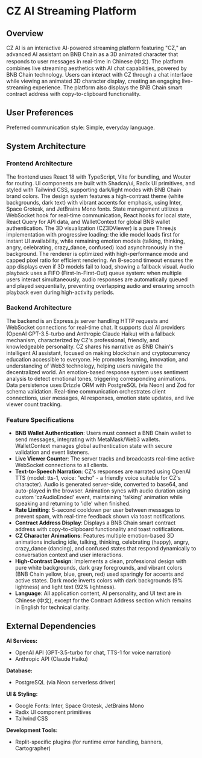 # CZ AI Streaming Platform

## Overview
CZ AI is an interactive AI-powered streaming platform featuring "CZ," an advanced AI assistant on BNB Chain as a 3D animated character that responds to user messages in real-time in Chinese (中文). The platform combines live streaming aesthetics with AI chat capabilities, powered by BNB Chain technology. Users can interact with CZ through a chat interface while viewing an animated 3D character display, creating an engaging live-streaming experience. The platform also displays the BNB Chain smart contract address with copy-to-clipboard functionality.

## User Preferences
Preferred communication style: Simple, everyday language.

## System Architecture

### Frontend Architecture
The frontend uses React 18 with TypeScript, Vite for bundling, and Wouter for routing. UI components are built with Shadcn/ui, Radix UI primitives, and styled with Tailwind CSS, supporting dark/light modes with BNB Chain brand colors. The design system features a high-contrast theme (white backgrounds, dark text) with vibrant accents for emphasis, using Inter, Space Grotesk, and JetBrains Mono fonts. State management utilizes a WebSocket hook for real-time communication, React hooks for local state, React Query for API data, and WalletContext for global BNB wallet authentication. The 3D visualization (CZ3DViewer) is a pure Three.js implementation with progressive loading: the idle model loads first for instant UI availability, while remaining emotion models (talking, thinking, angry, celebrating, crazy_dance, confused) load asynchronously in the background. The renderer is optimized with high-performance mode and capped pixel ratio for efficient rendering. An 8-second timeout ensures the app displays even if 3D models fail to load, showing a fallback visual. Audio playback uses a FIFO (First-In-First-Out) queue system: when multiple users interact simultaneously, audio responses are automatically queued and played sequentially, preventing overlapping audio and ensuring smooth playback even during high-activity periods.

### Backend Architecture
The backend is an Express.js server handling HTTP requests and WebSocket connections for real-time chat. It supports dual AI providers (OpenAI GPT-3.5-turbo and Anthropic Claude Haiku) with a fallback mechanism, characterized by CZ's professional, friendly, and knowledgeable personality. CZ shares his narrative as BNB Chain's intelligent AI assistant, focused on making blockchain and cryptocurrency education accessible to everyone. He promotes learning, innovation, and understanding of Web3 technology, helping users navigate the decentralized world. An emotion-based response system uses sentiment analysis to detect emotional tones, triggering corresponding animations. Data persistence uses Drizzle ORM with PostgreSQL (via Neon) and Zod for schema validation. Real-time communication orchestrates client connections, user messages, AI responses, emotion state updates, and live viewer count tracking.

### Feature Specifications
- **BNB Wallet Authentication**: Users must connect a BNB Chain wallet to send messages, integrating with MetaMask/Web3 wallets. WalletContext manages global authentication state with secure validation and event listeners.
- **Live Viewer Counter**: The server tracks and broadcasts real-time active WebSocket connections to all clients.
- **Text-to-Speech Narration**: CZ's responses are narrated using OpenAI TTS (model: tts-1, voice: "echo" - a friendly voice suitable for CZ's character). Audio is generated server-side, converted to base64, and auto-played in the browser. Animation syncs with audio duration using custom 'czAudioEnded' event, maintaining 'talking' animation while speaking and returning to 'idle' when finished.
- **Rate Limiting**: 5-second cooldown per user between messages to prevent spam, with real-time feedback shown via toast notifications.
- **Contract Address Display**: Displays a BNB Chain smart contract address with copy-to-clipboard functionality and toast notifications.
- **CZ Character Animations**: Features multiple emotion-based 3D animations including idle, talking, thinking, celebrating (happy), angry, crazy_dance (dancing), and confused states that respond dynamically to conversation context and user interactions.
- **High-Contrast Design**: Implements a clean, professional design with pure white backgrounds, dark gray foregrounds, and vibrant colors (BNB Chain yellow, blue, green, red) used sparingly for accents and active states. Dark mode inverts colors with dark backgrounds (9% lightness) and light text (92% lightness).
- **Language**: All application content, AI personality, and UI text are in Chinese (中文), except for the Contract Address section which remains in English for technical clarity.

## External Dependencies

**AI Services:**
- OpenAI API (GPT-3.5-turbo for chat, TTS-1 for voice narration)
- Anthropic API (Claude Haiku)

**Database:**
- PostgreSQL (via Neon serverless driver)

**UI & Styling:**
- Google Fonts: Inter, Space Grotesk, JetBrains Mono
- Radix UI component primitives
- Tailwind CSS

**Development Tools:**
- Replit-specific plugins (for runtime error handling, banners, Cartographer)
